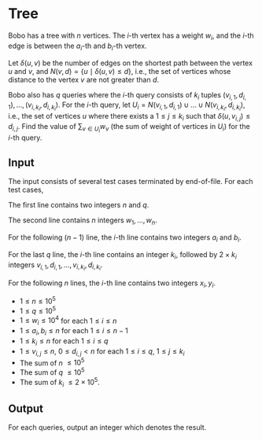 # Tree

Bobo has a tree with $n$ vertices. The $i$-th vertex has a weight $w_i$, and the $i$-th edge is between the $a_i$-th and $b_i$-th vertex.

Let $\delta(u, v)$ be the number of edges on the shortest path between the vertex $u$ and $v$, and $N(v, d) = \{u \mid \delta(u, v) \leq d \}$, i.e., the set of vertices whose distance to the vertex $v$ are not greater than $d$.

Bobo also has $q$ queries where the $i$-th query consists of $k_i$ tuples $(v_{i, 1}, d_{i, 1}), \dots, (v_{i, k_i}, d_{i, k_i})$. For the $i$-th query, let $U_i = N(v_{i, 1}, d_{i, 1}) \cup \dots \cup N(v_{i, k_i}, d_{i, k_i})$, i.e., the set of vertices $u$ where there exists a $1 \leq j \leq k_i$ such that $\delta(u, v_{i, j}) \leq d_{i, j}$. Find the value of $\sum_{v \in U_i} w_v$ (the sum of weight of vertices in $U_i$) for the $i$-th query.

## Input

The input consists of several test cases terminated by end-of-file. For each test cases,

The first line contains two integers $n$ and $q$.

The second line contains $n$ integers $w_1, \dots, w_n$.

For the following $(n - 1)$ line, the $i$-th line contains two integers $a_i$ and $b_i$.

For the last $q$ line, the $i$-th line contains an integer $k_i$, followed by $2 \times k_i$ integers $v_{i, 1}, d_{i, 1}, \dots, v_{i, k_i}, d_{i, k_i}$.

For the following $n$ lines, the $i$-th line contains two integers $x_i, y_i$.

* $1 \leq n \leq 10^5$
* $1 \leq q \leq 10^5$
* $1 \leq w_i \leq 10^4$ for each $1 \leq i \leq n$
* $1 \leq a_i, b_i \leq n$ for each $1 \leq i \leq n - 1$
* $1 \leq k_i \leq n$ for each $1 \leq i \leq q$
* $1 \leq v_{i, j} \leq n$, $0 \leq d_{i, j} < n$ for each $1 \leq i \leq q$, $1 \leq j \leq k_i$
* The sum of $n$ $\leq 10^5$
* The sum of $q$ $\leq 10^5$
* The sum of $k_i$ $\leq 2 \times 10^5$.

## Output

For each queries, output an integer which denotes the result.

<!--SAMPLES-->